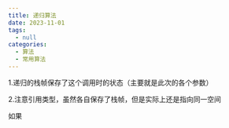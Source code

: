 ```yaml
---
title: 递归算法
date: 2023-11-01
tags: 
  - null
categories:  
  - 算法
  - 常用算法
---
```


1.递归的栈帧保存了这个调用时的状态（主要就是此次的各个参数）

2.注意引用类型，虽然各自保存了栈帧，但是实际上还是指向同一空间

如果